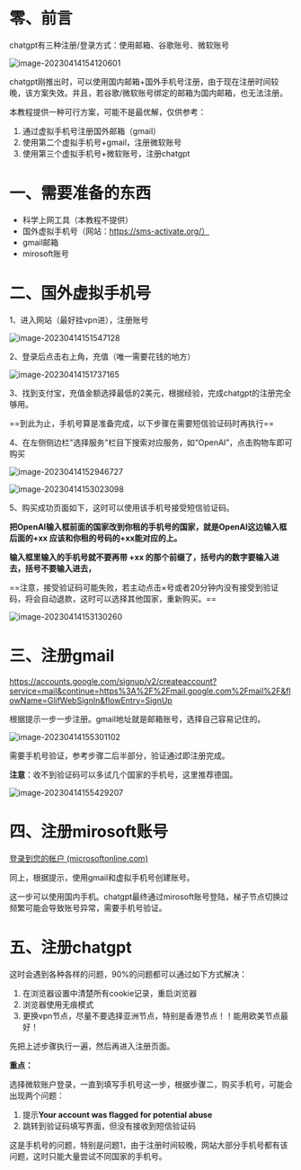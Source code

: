 # 零、前言

chatgpt有三种注册/登录方式：使用邮箱、谷歌账号、微软账号

![image-20230414154120601](https://raw.githubusercontent.com/letMeEmoForAWhile/typoraImage/main/img/image-20230414154120601.png)

chatgpt刚推出时，可以使用国内邮箱+国外手机号注册，由于现在注册时间较晚，该方案失效。并且，若谷歌/微软账号绑定的邮箱为国内邮箱，也无法注册。

本教程提供一种可行方案，可能不是最优解，仅供参考：

1. 通过虚拟手机号注册国外邮箱（gmail）
2. 使用第二个虚拟手机号+gmail，注册微软账号
3. 使用第三个虚拟手机号+微软账号，注册chatgpt

# 一、需要准备的东西

- 科学上网工具（本教程不提供）
- 国外虚拟手机号（网站：https://sms-activate.org/）
- gmail邮箱
- mirosoft账号

# 二、国外虚拟手机号

1、进入网站（最好挂vpn进），注册账号

![image-20230414151547128](https://raw.githubusercontent.com/letMeEmoForAWhile/typoraImage/main/img/image-20230414151547128.png)

2、登录后点击右上角，充值（唯一需要花钱的地方）

![image-20230414151737165](https://raw.githubusercontent.com/letMeEmoForAWhile/typoraImage/main/img/image-20230414151737165.png)

3、找到支付宝，充值金额选择最低的2美元，根据经验，完成chatgpt的注册完全够用。

==到此为止，手机号算是准备完成，以下步骤在需要短信验证码时再执行==

4、在左侧侧边栏"选择服务"栏目下搜索对应服务，如“OpenAI”，点击购物车即可购买

![image-20230414152946727](https://raw.githubusercontent.com/letMeEmoForAWhile/typoraImage/main/img/image-20230414152946727.png)

![image-20230414153023098](https://raw.githubusercontent.com/letMeEmoForAWhile/typoraImage/main/img/image-20230414153023098.png)

5、购买成功页面如下，这时可以使用该手机号接受短信验证码。

**把OpenAI输入框前面的国家改到你租的手机号的国家，就是OpenAI这边输入框后面的+xx 应该和你租的号码的+xx能对应的上。**

**输入框里输入的手机号就不要再带 +xx 的那个前缀了，括号内的数字要输入进去，括号不要输入进去，**

==注意，接受验证码可能失败，若主动点击×号或者20分钟内没有接受到验证码，将会自动退款，这时可以选择其他国家，重新购买。==

![image-20230414153130260](https://raw.githubusercontent.com/letMeEmoForAWhile/typoraImage/main/img/image-20230414153130260.png)

# 三、注册gmail

https://accounts.google.com/signup/v2/createaccount?service=mail&continue=https%3A%2F%2Fmail.google.com%2Fmail%2F&flowName=GlifWebSignIn&flowEntry=SignUp

根据提示一步一步注册。gmail地址就是邮箱账号，选择自己容易记住的。

![image-20230414155301102](https://raw.githubusercontent.com/letMeEmoForAWhile/typoraImage/main/img/image-20230414155301102.png)

需要手机号验证，参考步骤二后半部分，验证通过即注册完成。

**注意**：收不到验证码可以多试几个国家的手机号，这里推荐德国。

![image-20230414155429207](https://raw.githubusercontent.com/letMeEmoForAWhile/typoraImage/main/img/image-20230414155429207.png)

# 四、注册mirosoft账号

[登录到您的帐户 (microsoftonline.com)](https://login.microsoftonline.com/common/oauth2/v2.0/authorize?scope=service%3A%3Aaccount.microsoft.com%3A%3AMBI_SSL+openid+profile+offline_access&response_type=code&client_id=81feaced-5ddd-41e7-8bef-3e20a2689bb7&redirect_uri=https%3A%2F%2Faccount.microsoft.com%2Fauth%2Fcomplete-signin-oauth&client-request-id=bba47c60-1edd-4d64-b97f-25fe9cdfd79d&x-client-SKU=MSAL.Desktop&x-client-Ver=4.45.0.0&x-client-CPU=x64&x-client-OS=Windows+Server+2019+Datacenter&prompt=login&client_info=1&state=H4sIAAAAAAAEAAXBuWKCMAAA0H9xzcARBB06cMQUBIVySNxCBQwSuQP26_verp1xDxKolodMwCKVc71UDRDaeJ6lPfOD-PG8rVDzltVbCXqcA-tqoPMh5w0W37QK8oXUrWwmAhD_CMZiMqiYiuFl90-e353WmOBvHSLFVFOvb0BWgkEZqPbeJJJZHYFaL3VXLaYiYjxdrMMF4JHq_YcCO3iAU5srtVle1hfiCEaYo8C9RbFjjU3FEat1zyhlgkKFsZSZ8mnF6WbTBLhQ-RCdJVW8H80c6Y4lLX1THF-01Keai_QYDRz3g3aj5nB2o7N2nbvY0d0f6EhZeBeqOeK1Yj7ZBgzvSjQW81tUIzOEUXZeUoJcZuMf0V7z4HMWbQkN_amt7GptC7lbv752_3-upEdaAQAA&msaoauth2=true&lc=2052)

同上，根据提示，使用gmail和虚拟手机号创建账号。

这一步可以使用国内手机。chatgpt最终通过mirosoft账号登陆，梯子节点切换过频繁可能会导致账号异常，需要手机号验证。

# 五、注册chatgpt

这时会遇到各种各样的问题，90%的问题都可以通过如下方式解决：

1. 在浏览器设置中清楚所有cookie记录，重启浏览器
2. 浏览器使用无痕模式
3. 更换vpn节点，尽量不要选择亚洲节点，特别是香港节点！！能用欧美节点最好！

先把上述步骤执行一遍，然后再进入注册页面。

**重点：**

选择微软账户登录，一直到填写手机号这一步，根据步骤二，购买手机号，可能会出现两个问题：

1. 提示**Your account was flagged for potential abuse**
2. 跳转到验证码填写界面，但没有接收到短信验证码

这是手机号的问题，特别是问题1，由于注册时间较晚，网站大部分手机号都有该问题，这时只能大量尝试不同国家的手机号。